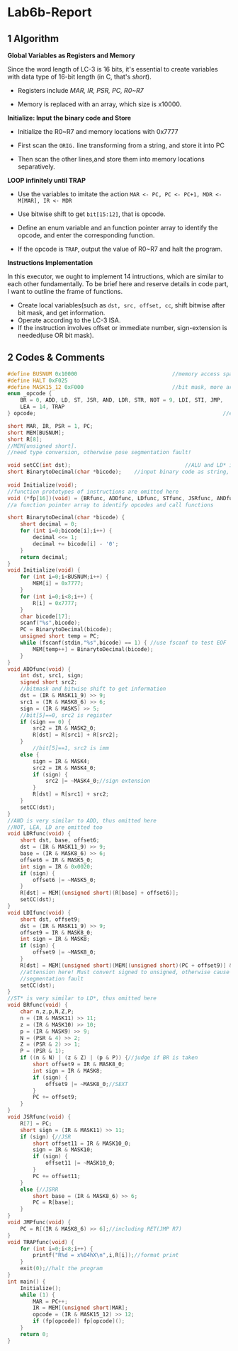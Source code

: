 # Lab6b-Report

## 1 Algorithm

**Global Variables as Registers and Memory**

Since the word length of LC-3 is 16 bits, it's essential to create variables with data type of 16-bit length (in C, that's *short*). 

- Registers include *MAR, IR, PSR, PC, R0~R7*

- Memory is replaced with an array, which size is x10000.

**Initialize: Input the binary code and Store**

- Initialize the R0~R7 and memory locations with 0x7777

- First scan the `ORIG.` line transforming from a string, and store it into PC

- Then scan the other lines,and store them into memory locations separatively.

**LOOP infinitely until TRAP**

- Use the variables to imitate the action `MAR <- PC, PC <- PC+1, MDR <- M[MAR], IR <- MDR`

- Use bitwise shift to get `bit[15:12]`, that is opcode.

- Define an enum variable and an function pointer array to identify the opcode, and enter the corresponding function.

- If the opcode is `TRAP`, output the value of R0~R7 and halt the program.

**Instructions Implementation**

In this executor, we ought to implement 14 intructions, which are similar to each other fundamentally. To be brief here and reserve details in code part, I want to outline the frame of functions.

- Create local variables(such as `dst, src, offset, cc`, shift bitwise after bit mask, and get information.
- Operate according to the LC-3 ISA.
- If the instruction involves offset or immediate number, sign-extension is needed(use OR bit mask).



## 2 Codes & Comments

```c
#define BUSNUM 0x10000								//memory access space
#define HALT 0xF025
#define MASK15_12 0xF000							//bit mask, more are omitted
enum _opcode {
    BR = 0, ADD, LD, ST, JSR, AND, LDR, STR, NOT = 9, LDI, STI, JMP,
    LEA = 14, TRAP
} opcode;															//enum variables to identify opcodes

short MAR, IR, PSR = 1, PC;
short MEM[BUSNUM];
short R[8];
//MEM[unsigned short].
//need type conversion, otherwise pose segmentation fault!

void setCC(int dst);									//ALU and LD* instructions set CC
short BinarytoDecimal(char *bicode);	//input binary code as string, and 
																			//convert it to signed short
void Initialize(void);
//function prototypes of instructions are omitted here
void (*fp[16])(void) = {BRfunc, ADDfunc, LDfunc, STfunc, JSRfunc, ANDfunc, LDRfunc, STRfunc, NULL, NOTfunc, LDIfunc, STIfunc, JMPfunc, NULL, LEAfunc,TRAPfunc};								
//a function pointer array to identify opcodes and call functions

short BinarytoDecimal(char *bicode) {
    short decimal = 0;
    for (int i=0;bicode[i];i++) {
        decimal <<= 1;
        decimal += bicode[i] - '0';
    }
    return decimal;
}
void Initialize(void) {
    for (int i=0;i<BUSNUM;i++) {
        MEM[i] = 0x7777;
    }
    for (int i=0;i<8;i++) {
        R[i] = 0x7777;
    }
    char bicode[17];
    scanf("%s",bicode);
    PC = BinarytoDecimal(bicode);
    unsigned short temp = PC;
    while (fscanf(stdin,"%s",bicode) == 1) { //use fscanf to test EOF
        MEM[temp++] = BinarytoDecimal(bicode);
    }
}
void ADDfunc(void) {
    int dst, src1, sign;
    signed short src2;
    //bitmask and bitwise shift to get information
    dst = (IR & MASK11_9) >> 9;
    src1 = (IR & MASK8_6) >> 6;
    sign = (IR & MASK5) >> 5;
  	//bit[5]==0, src2 is register
    if (sign == 0) {
        src2 = IR & MASK2_0;
        R[dst] = R[src1] + R[src2];
    }
 		//bit[5]==1, src2 is imm
    else {
        sign = IR & MASK4;
        src2 = IR & MASK4_0;
        if (sign) {
            src2 |= ~MASK4_0;//sign extension
        }
        R[dst] = R[src1] + src2;
    }
    setCC(dst);
}
//AND is very similar to ADD, thus omitted here
//NOT, LEA, LD are omitted too
void LDRfunc(void) {
    short dst, base, offset6;
    dst = (IR & MASK11_9) >> 9;
    base = (IR & MASK8_6) >> 6;
    offset6 = IR & MASK5_0;
    int sign = IR & 0x0020;
    if (sign) {
        offset6 |= ~MASK5_0;
    }
    R[dst] = MEM[(unsigned short)(R[base] + offset6)];
    setCC(dst);
}
void LDIfunc(void) {
    short dst, offset9;
    dst = (IR & MASK11_9) >> 9;
    offset9 = IR & MASK8_0;
    int sign = IR & MASK8;
    if (sign) {
        offset9 |= ~MASK8_0;
    }
    R[dst] = MEM[(unsigned short)(MEM[(unsigned short)(PC + offset9)] & 0xFFFF)];
  	//attension here! Must convert signed to unsigned, otherwise cause 
  	//segmentation fault
    setCC(dst);
}
//ST* is very similar to LD*, thus omitted here
void BRfunc(void) {
    char n,z,p,N,Z,P;
    n = (IR & MASK11) >> 11;
    z = (IR & MASK10) >> 10;
    p = (IR & MASK9) >> 9;
    N = (PSR & 4) >> 2;
    Z = (PSR & 2) >> 1;
    P = (PSR & 1);
    if ((n & N) | (z & Z) | (p & P)) {//judge if BR is taken
        short offset9 = IR & MASK8_0;
        int sign = IR & MASK8;
        if (sign) {
            offset9 |= ~MASK8_0;//SEXT
        }
        PC += offset9;
    }
}
void JSRfunc(void) {
    R[7] = PC;
    short sign = (IR & MASK11) >> 11;
    if (sign) {//JSR
        short offset11 = IR & MASK10_0;
        sign = IR & MASK10;
        if (sign) {
            offset11 |= ~MASK10_0;
        }
        PC += offset11;
    }
    else {//JSRR
        short base = (IR & MASK8_6) >> 6;
        PC = R[base];
    }
}
void JMPfunc(void) {
    PC = R[(IR & MASK8_6) >> 6];//including RET(JMP R7)
}
void TRAPfunc(void) {
    for (int i=0;i<8;i++) {
        printf("R%d = x%04hX\n",i,R[i]);//format print
    }
    exit(0);//halt the program
}
int main() {
    Initialize();
    while (1) {
        MAR = PC++;
        IR = MEM[(unsigned short)MAR];
        opcode = (IR & MASK15_12) >> 12;
        if (fp[opcode]) fp[opcode]();
    }
    return 0;
}
```

